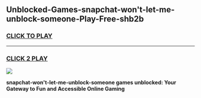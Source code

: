 
## Unblocked-Games-snapchat-won't-let-me-unblock-someone-Play-Free-shb2b
<h3>
<a href="https://premium76.site?title=snapchat-won't-let-me-unblock-someone&ref=10A">CLICK TO PLAY</a></h3>
<hr>

<h3>
<a href="https://premium76.site?title=snapchat-won't-let-me-unblock-someone&ref=10A">CLICK 2 PLAY</a>
  
</h3>

<a href="https://premium76.site?title=snapchat-won't-let-me-unblock-someone&ref=10A"><img src="https://clearcache.store/games.png"></a>


**snapchat-won't-let-me-unblock-someone games unblocked: Your Gateway to Fun and Accessible Online Gaming**
